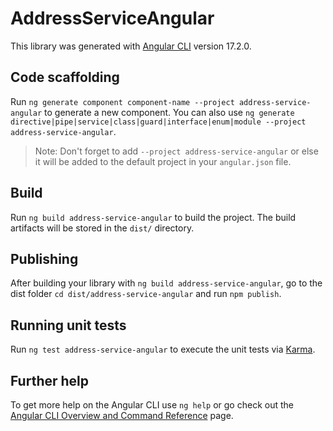 # AddressServiceAngular

This library was generated with [Angular CLI](https://github.com/angular/angular-cli) version 17.2.0.

## Code scaffolding

Run `ng generate component component-name --project address-service-angular` to generate a new component. You can also use `ng generate directive|pipe|service|class|guard|interface|enum|module --project address-service-angular`.
> Note: Don't forget to add `--project address-service-angular` or else it will be added to the default project in your `angular.json` file. 

## Build

Run `ng build address-service-angular` to build the project. The build artifacts will be stored in the `dist/` directory.

## Publishing

After building your library with `ng build address-service-angular`, go to the dist folder `cd dist/address-service-angular` and run `npm publish`.

## Running unit tests

Run `ng test address-service-angular` to execute the unit tests via [Karma](https://karma-runner.github.io).

## Further help

To get more help on the Angular CLI use `ng help` or go check out the [Angular CLI Overview and Command Reference](https://angular.io/cli) page.
